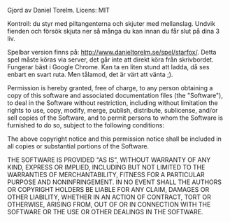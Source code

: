 Gjord av Daniel Torelm.
Licens: MIT

Kontroll: du styr med piltangenterna och skjuter med mellanslag. Undvik fienden och försök skjuta ner så många du kan innan du får slut på dina 3 liv.


Spelbar version finns på: http://www.danieltorelm.se/spel/starfox/. Detta spel måste köras via server, det går inte att direkt köra från skrivbordet.
Fungerar bäst i Google Chrome. Kan ta en liten stund att ladda, då ses enbart en svart ruta. Men tålamod, det är värt att vänta ;).

Permission is hereby granted, free of charge, to any person obtaining a copy of this software and associated documentation files (the "Software"), to deal in the Software without restriction, including without limitation the rights to use, copy, modify, merge, publish, distribute, sublicense, and/or sell copies of the Software, and to permit persons to whom the Software is furnished to do so, subject to the following conditions:

The above copyright notice and this permission notice shall be included in all copies or substantial portions of the Software.

THE SOFTWARE IS PROVIDED "AS IS", WITHOUT WARRANTY OF ANY KIND, EXPRESS OR IMPLIED, INCLUDING BUT NOT LIMITED TO THE WARRANTIES OF MERCHANTABILITY, FITNESS FOR A PARTICULAR PURPOSE AND NONINFRINGEMENT. IN NO EVENT SHALL THE AUTHORS OR COPYRIGHT HOLDERS BE LIABLE FOR ANY CLAIM, DAMAGES OR OTHER LIABILITY, WHETHER IN AN ACTION OF CONTRACT, TORT OR OTHERWISE, ARISING FROM, OUT OF OR IN CONNECTION WITH THE SOFTWARE OR THE USE OR OTHER DEALINGS IN THE SOFTWARE.